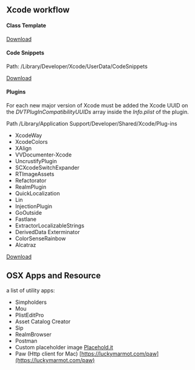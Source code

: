 ## Xcode workflow

#### Class Template

[Download](/resources/ASCodeSnippets.zip)

#### Code Snippets

Path: /Library/Developer/Xcode/UserData/CodeSnippets

[Download](/resources/ASCodeSnippets.zip)

#### Plugins

For each new major version of Xcode must be added the Xcode UUID on the *DVTPlugInCompatibilityUUIDs* array inside the *Info.plist* of the plugin.

Path /Library/Application Support/Developer/Shared/Xcode/Plug-ins

* XcodeWay
* XcodeColors
* XAlign
* VVDocumenter-Xcode
* UncrustifyPlugin
* SCXcodeSwitchExpander
* RTImageAssets
* Refactorator
* RealmPlugin
* QuickLocalization
* Lin
* InjectionPlugin
* GoOutside
* Fastlane
* ExtractorLocalizableStrings
* DerivedData Exterminator
* ColorSenseRainbow
* Alcatraz

[Download](/resources/ASPlug-ins-XC7.2.zip)

## OSX Apps and Resource

a list of utility apps:

* Simpholders
* Mou
* PlistEditPro
* Asset Catalog Creator
* Sip
* RealmBrowser
* Postman
* Custom placeholder image [Placehold.it](http://placehold.it/)
* Paw (Http client for Mac) [https://luckymarmot.com/paw](https://luckymarmot.com/paw)
